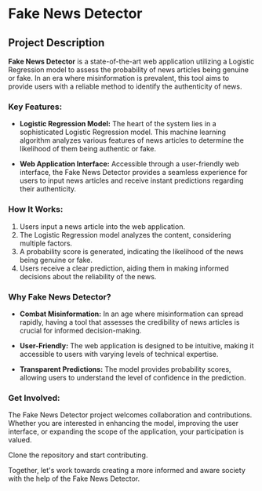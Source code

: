 # Fake News Detector

## Project Description

**Fake News Detector** is a state-of-the-art web application utilizing a Logistic Regression model to assess the probability of news articles being genuine or fake. In an era where misinformation is prevalent, this tool aims to provide users with a reliable method to identify the authenticity of news.

### Key Features:

- **Logistic Regression Model:** The heart of the system lies in a sophisticated Logistic Regression model. This machine learning algorithm analyzes various features of news articles to determine the likelihood of them being authentic or fake.

- **Web Application Interface:** Accessible through a user-friendly web interface, the Fake News Detector provides a seamless experience for users to input news articles and receive instant predictions regarding their authenticity.

### How It Works:

1. Users input a news article into the web application.
2. The Logistic Regression model analyzes the content, considering multiple factors.
3. A probability score is generated, indicating the likelihood of the news being genuine or fake.
4. Users receive a clear prediction, aiding them in making informed decisions about the reliability of the news.

### Why Fake News Detector?

- **Combat Misinformation:** In an age where misinformation can spread rapidly, having a tool that assesses the credibility of news articles is crucial for informed decision-making.

- **User-Friendly:** The web application is designed to be intuitive, making it accessible to users with varying levels of technical expertise.

- **Transparent Predictions:** The model provides probability scores, allowing users to understand the level of confidence in the prediction.

### Get Involved:

The Fake News Detector project welcomes collaboration and contributions. Whether you are interested in enhancing the model, improving the user interface, or expanding the scope of the application, your participation is valued.

Clone the repository and start contributing.

Together, let's work towards creating a more informed and aware society with the help of the Fake News Detector.
